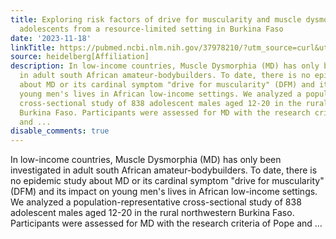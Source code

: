 ```yaml
---
title: Exploring risk factors of drive for muscularity and muscle dysmorphia in male
  adolescents from a resource-limited setting in Burkina Faso
date: '2023-11-18'
linkTitle: https://pubmed.ncbi.nlm.nih.gov/37978210/?utm_source=curl&utm_medium=rss&utm_campaign=pubmed-2&utm_content=1FakS-2QOkCT8HsMOQP1bCRQ4YzyumYOmxmF0moLsQ3dFB1E9V&fc=20220326224207&ff=20231118170631&v=2.17.9.post6+86293ac
source: heidelberg[Affiliation]
description: In low-income countries, Muscle Dysmorphia (MD) has only been investigated
  in adult south African amateur-bodybuilders. To date, there is no epidemic study
  about MD or its cardinal symptom "drive for muscularity" (DFM) and its impact on
  young men's lives in African low-income settings. We analyzed a population-representative
  cross-sectional study of 838 adolescent males aged 12-20 in the rural northwestern
  Burkina Faso. Participants were assessed for MD with the research criteria of Pope
  and ...
disable_comments: true
---
```

In low-income countries, Muscle Dysmorphia (MD) has only been investigated in adult south African amateur-bodybuilders. To date, there is no epidemic study about MD or its cardinal symptom "drive for muscularity" (DFM) and its impact on young men's lives in African low-income settings. We analyzed a population-representative cross-sectional study of 838 adolescent males aged 12-20 in the rural northwestern Burkina Faso. Participants were assessed for MD with the research criteria of Pope and ...